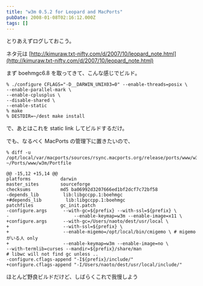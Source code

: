 ```yaml
---
title: "w3m 0.5.2 for Leopard and MacPorts"
pubDate: 2008-01-08T02:16:12.000Z
tags: []
---
```


とりあえずログしておこう。

ネタ元は [http://kimuraw.txt-nifty.com/d/2007/10/leopard_note.html](http://kimuraw.txt-nifty.com/d/2007/10/leopard_note.html)

まず boehmgc6.8 を取ってきて、こんな感じでビルド。

```
% ./configure CFLAGS="-D__DARWIN_UNIX03=0" --enable-threads=posix \
--enable-parallel-mark \
--enable-cplusplus \
--disable-shared \
--enable-static
% make
% DESTDIR=~/dest make install
```

で、あとはこれを static link してビルドするだけ。

でも、なるべく MacPorts の管理下に置きたいので、

```
% diff -u /opt/local/var/macports/sources/rsync.macports.org/release/ports/www/w3m/Portfile ~/Ports/www/w3m/Portfile
```
```
@@ -15,12 +15,14 @@
platforms           darwin
master_sites        sourceforge
checksums           md5 ba06992d3207666ed1bf2dcf7c72bf58
-depends_lib         lib:libgccpp.1:boehmgc
+#depends_lib         lib:libgccpp.1:boehmgc
patchfiles          gc_init.patch
-configure.args      --with-gc=${prefix} --with-ssl=${prefix} \
-                        --enable-keymap=w3m --enable-image=x11 \
+configure.args      --with-gc=/Users/naoto/dest/usr/local \
+                    --with-ssl=${prefix} \
+                    --enable-migemo=/opt/local/bin/cmigemo \ # migemo がいる人 only
+                    --enable-keymap=w3m --enable-image=no \
--with-termlib=curses --mandir=${prefix}/share/man
# libwc will not find gc unless ..
-configure.cflags-append "-I${prefix}/include/"
+configure.cflags-append "-I/Users/naoto/dest/usr/local/include/"
```
ほとんど野良ビルドだけど、しばらくこれで我慢しよう